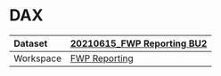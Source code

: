 



# DAX

|Dataset|[20210615_FWP Reporting BU2](./../20210615_FWP-Reporting-BU2.md)|
| :--- | :--- |
|Workspace|[FWP Reporting](../../Workspaces/FWP-Reporting.md)|
